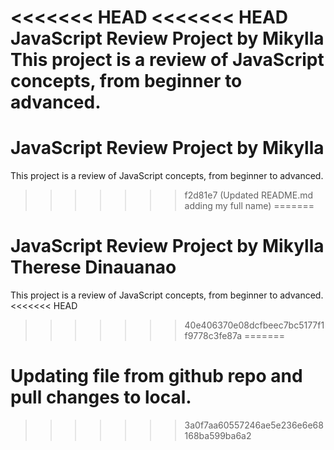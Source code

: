 <<<<<<< HEAD
<<<<<<< HEAD
JavaScript Review Project by Mikylla
This project is a review of JavaScript concepts, from beginner to advanced.
=======
# JavaScript Review Project by Mikylla
This project is a review of JavaScript concepts, from beginner to advanced.
>>>>>>> f2d81e7 (Updated README.md adding my full name)
=======
# JavaScript Review Project by Mikylla Therese Dinauanao
This project is a review of JavaScript concepts, from beginner to advanced.
<<<<<<< HEAD
>>>>>>> 40e406370e08dcfbeec7bc5177f1f9778c3fe87a
=======

# Updating file from github repo and pull changes to local.
>>>>>>> 3a0f7aa60557246ae5e236e6e68168ba599ba6a2
